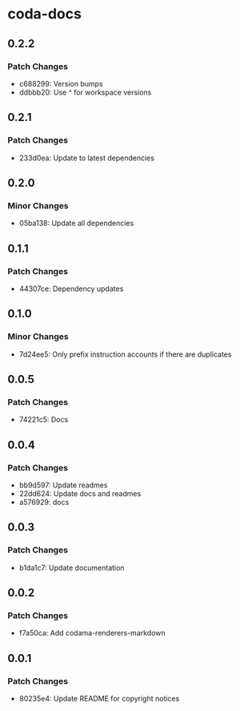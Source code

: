 # coda-docs

## 0.2.2

### Patch Changes

- c688299: Version bumps
- ddbbb20: Use ^ for workspace versions

## 0.2.1

### Patch Changes

- 233d0ea: Update to latest dependencies

## 0.2.0

### Minor Changes

- 05ba138: Update all dependencies

## 0.1.1

### Patch Changes

- 44307ce: Dependency updates

## 0.1.0

### Minor Changes

- 7d24ee5: Only prefix instruction accounts if there are duplicates

## 0.0.5

### Patch Changes

- 74221c5: Docs

## 0.0.4

### Patch Changes

- bb9d597: Update readmes
- 22dd624: Update docs and readmes
- a576929: docs

## 0.0.3

### Patch Changes

- b1da1c7: Update documentation

## 0.0.2

### Patch Changes

- f7a50ca: Add codama-renderers-markdown

## 0.0.1

### Patch Changes

- 80235e4: Update README for copyright notices
